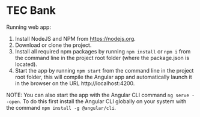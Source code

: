 # TEC Bank

Running web app:

1) Install NodeJS and NPM from https://nodejs.org.
2) Download or clone the project.
3) Install all required npm packages by running `npm install` or `npm i` from the command line in the project root folder (where the package.json is located).
4) Start the app by running `npm start` from the command line in the project root folder, this will compile the Angular app and automatically launch it in the browser on the URL http://localhost:4200.

NOTE: You can also start the app with the Angular CLI command `ng serve --open`. To do this first install the Angular CLI globally on your system with the command `npm install -g @angular/cli`.
